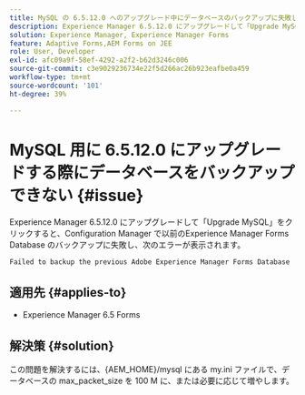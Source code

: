 ```yaml
---
title: MySQL の 6.5.12.0 へのアップグレード中にデータベースのバックアップに失敗しました。
description: Experience Manager 6.5.12.0 にアップグレードして「Upgrade MySQL」をクリックすると、Configuration Manager で以前のExperience Manager Forms Database のバックアップに失敗します。
solution: Experience Manager, Experience Manager Forms
feature: Adaptive Forms,AEM Forms on JEE
role: User, Developer
exl-id: afc09a9f-58ef-4292-a2f2-b62d3246c006
source-git-commit: c3e9029236734e22f5d266ac26b923eafbe0a459
workflow-type: tm+mt
source-wordcount: '101'
ht-degree: 39%

---
```


# MySQL 用に 6.5.12.0 にアップグレードする際にデータベースをバックアップできない {#issue}

Experience Manager 6.5.12.0 にアップグレードして「Upgrade MySQL」をクリックすると、Configuration Manager で以前のExperience Manager Forms Database のバックアップに失敗し、次のエラーが表示されます。

`Failed to backup the previous Adobe Experience Manager Forms Database`


## 適用先 {#applies-to}

* Experience Manager 6.5 Forms

## 解決策 {#solution}

この問題を解決するには、{AEM_HOME}/mysql にある my.ini ファイルで、データベースの max_packet_size を 100 M に、または必要に応じて増やします。

